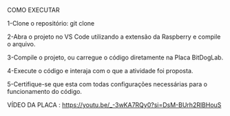 COMO EXECUTAR

1-Clone o repositório: git clone 

2-Abra o projeto no VS Code utilizando a extensão da Raspberry e compile o arquivo.

3-Compile o projeto, ou carregue o código diretamente na Placa BitDogLab.

4-Execute o código e interaja com o que a atividade foi proposta.

5-Certifique-se que esta com todas configurações necessárias para o funcionamento do código.

VÍDEO DA PLACA : https://youtu.be/_-3wKA7RQy0?si=DsM-BUrh2RlBHouS
